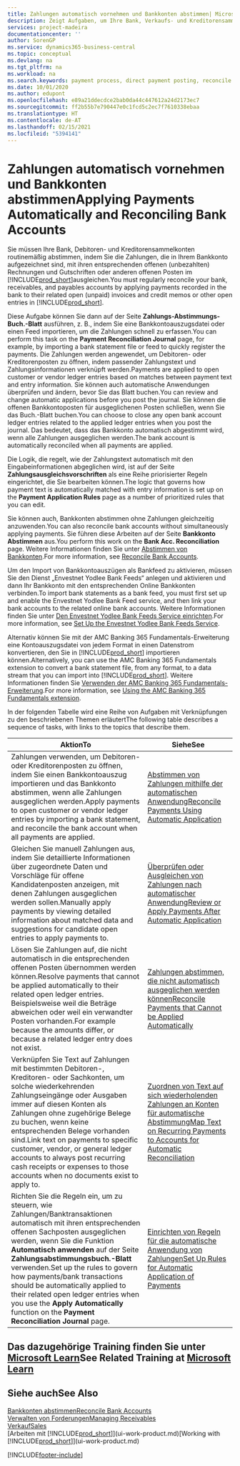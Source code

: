 ```yaml
---
title: Zahlungen automatisch vornehmen und Bankkonten abstimmen| Microsoft Docs
description: Zeigt Aufgaben, um Ihre Bank, Verkaufs- und Kreditorensammelkonte, Beitragszahlungseingänge oder Kosten auszugleichen und gleicht Zahlungen automatisch aus.
services: project-madeira
documentationcenter: ''
author: SorenGP
ms.service: dynamics365-business-central
ms.topic: conceptual
ms.devlang: na
ms.tgt_pltfrm: na
ms.workload: na
ms.search.keywords: payment process, direct payment posting, reconcile payment, expenses, cash receipts
ms.date: 10/01/2020
ms.author: edupont
ms.openlocfilehash: e89a21ddecdce2bab0da44c447612a24d2173ec7
ms.sourcegitcommit: ff2b55b7e790447e0c1fcd5c2ec7f7610338ebaa
ms.translationtype: HT
ms.contentlocale: de-AT
ms.lasthandoff: 02/15/2021
ms.locfileid: "5394141"
---
```

# <a name="applying-payments-automatically-and-reconciling-bank-accounts"></a><span data-ttu-id="2f1cd-103">Zahlungen automatisch vornehmen und Bankkonten abstimmen</span><span class="sxs-lookup"><span data-stu-id="2f1cd-103">Applying Payments Automatically and Reconciling Bank Accounts</span></span>
<span data-ttu-id="2f1cd-104">Sie müssen Ihre Bank, Debitoren- und Kreditorensammelkonten routinemäßig abstimmen, indem Sie die Zahlungen, die in Ihrem Bankkonto aufgezeichnet sind, mit ihren entsprechenden offenen (unbezahlten) Rechnungen und Gutschriften oder anderen offenen Posten im [!INCLUDE[prod_short](includes/prod_short.md)]ausgleichen.</span><span class="sxs-lookup"><span data-stu-id="2f1cd-104">You must regularly reconcile your bank, receivables, and payables accounts by applying payments recorded in the bank to their related open (unpaid) invoices and credit memos or other open entries in [!INCLUDE[prod_short](includes/prod_short.md)].</span></span>  

<span data-ttu-id="2f1cd-105">Diese Aufgabe können Sie dann auf der Seite **Zahlungs-Abstimmungs-Buch.-Blatt** ausführen, z. B., indem Sie eine Bankkontoauszugsdatei oder einen Feed importieren, um die Zahlungen schnell zu erfassen.</span><span class="sxs-lookup"><span data-stu-id="2f1cd-105">You can perform this task on the **Payment Reconciliation Journal** page, for example, by importing a bank statement file or feed to quickly register the payments.</span></span> <span data-ttu-id="2f1cd-106">Die Zahlungen werden angewendet, um Debitoren- oder Kreditorenposten zu öffnen, indem passender Zahlungstext und Zahlungsinformationen verknüpft werden.</span><span class="sxs-lookup"><span data-stu-id="2f1cd-106">Payments are applied to open customer or vendor ledger entries based on matches between payment text and entry information.</span></span> <span data-ttu-id="2f1cd-107">Sie können auch automatische Anwendungen überprüfen und ändern, bevor Sie das Blatt buchen.</span><span class="sxs-lookup"><span data-stu-id="2f1cd-107">You can review and change automatic applications before you post the journal.</span></span> <span data-ttu-id="2f1cd-108">Sie können die offenen Bankkontoposten für ausgeglichenen Posten schließen, wenn Sie das Buch.-Blatt buchen.</span><span class="sxs-lookup"><span data-stu-id="2f1cd-108">You can choose to close any open bank account ledger entries related to the applied ledger entries when you post the journal.</span></span> <span data-ttu-id="2f1cd-109">Das bedeutet, dass das Bankkonto automatisch abgestimmt wird, wenn alle Zahlungen ausgeglichen werden.</span><span class="sxs-lookup"><span data-stu-id="2f1cd-109">The bank account is automatically reconciled when all payments are applied.</span></span>

<span data-ttu-id="2f1cd-110">Die Logik, die regelt, wie der Zahlungstext automatisch mit den Eingabeinformationen abgeglichen wird, ist auf der Seite **Zahlungsausgleichsvorschriften** als eine Reihe priorisierter Regeln eingerichtet, die Sie bearbeiten können.</span><span class="sxs-lookup"><span data-stu-id="2f1cd-110">The logic that governs how payment text is automatically matched with entry information is set up on the **Payment Application Rules** page as a number of prioritized rules that you can edit.</span></span>

<span data-ttu-id="2f1cd-111">Sie können auch, Bankkonten abstimmen ohne Zahlungen gleichzeitig anzuwenden.</span><span class="sxs-lookup"><span data-stu-id="2f1cd-111">You can also reconcile bank accounts without simultaneously applying payments.</span></span> <span data-ttu-id="2f1cd-112">Sie führen diese Arbeiten auf der Seite **Bankkonto Abstimmen** aus.</span><span class="sxs-lookup"><span data-stu-id="2f1cd-112">You perform this work on the **Bank Acc. Reconciliation** page.</span></span> <span data-ttu-id="2f1cd-113">Weitere Informationen finden Sie unter [Abstimmen von Bankkonten](bank-how-reconcile-bank-accounts-separately.md).</span><span class="sxs-lookup"><span data-stu-id="2f1cd-113">For more information, see [Reconcile Bank Accounts](bank-how-reconcile-bank-accounts-separately.md).</span></span>   

<span data-ttu-id="2f1cd-114">Um den Import von Bankkontoauszügen als Bankfeed zu aktivieren, müssen Sie den Dienst „Envestnet Yodlee Bank Feeds“ anlegen und aktivieren und dann Ihr Bankkonto mit den entsprechenden Online Bankkonten verbinden.</span><span class="sxs-lookup"><span data-stu-id="2f1cd-114">To import bank statements as a bank feed, you must first set up and enable the Envestnet Yodlee Bank Feed service, and then link your bank accounts to the related online bank accounts.</span></span> <span data-ttu-id="2f1cd-115">Weitere Informationen finden Sie unter [Den Envestnet Yodlee Bank Feeds Service einrichten](bank-how-setup-bank-statement-service.md).</span><span class="sxs-lookup"><span data-stu-id="2f1cd-115">For more information, see [Set Up the Envestnet Yodlee Bank Feeds Service](bank-how-setup-bank-statement-service.md).</span></span>  

<span data-ttu-id="2f1cd-116">Alternativ können Sie mit der AMC Banking 365 Fundamentals-Erweiterung eine Kontoauszugsdatei von jedem Format in einen Datenstrom konvertieren, den Sie in [!INCLUDE[prod_short](includes/prod_short.md)] importieren können.</span><span class="sxs-lookup"><span data-stu-id="2f1cd-116">Alternatively, you can use the AMC Banking 365 Fundamentals extension to convert a bank statement file, from any format, to a data stream that you can import into [!INCLUDE[prod_short](includes/prod_short.md)].</span></span> <span data-ttu-id="2f1cd-117">Weitere Informationen finden Sie [Verwenden der AMC Banking 365 Fundamentals-Erweiterung](ui-extensions-amc-banking.md).</span><span class="sxs-lookup"><span data-stu-id="2f1cd-117">For more information, see [Using the AMC Banking 365 Fundamentals extension](ui-extensions-amc-banking.md).</span></span>  

<span data-ttu-id="2f1cd-118">In der folgenden Tabelle wird eine Reihe von Aufgaben mit Verknüpfungen zu den beschriebenen Themen erläutert</span><span class="sxs-lookup"><span data-stu-id="2f1cd-118">The following table describes a sequence of tasks, with links to the topics that describe them.</span></span>  

| <span data-ttu-id="2f1cd-119">Aktion</span><span class="sxs-lookup"><span data-stu-id="2f1cd-119">To</span></span> | <span data-ttu-id="2f1cd-120">Siehe</span><span class="sxs-lookup"><span data-stu-id="2f1cd-120">See</span></span> |
| --- | --- |
| <span data-ttu-id="2f1cd-121">Zahlungen verwenden, um Debitoren- oder Kreditorenposten zu öffnen, indem Sie einen Bankkontoauszug importieren und das Bankkonto abstimmen, wenn alle Zahlungen ausgeglichen werden.</span><span class="sxs-lookup"><span data-stu-id="2f1cd-121">Apply payments to open customer or vendor ledger entries by importing a bank statement, and reconcile the bank account when all payments are applied.</span></span> |[<span data-ttu-id="2f1cd-122">Abstimmen von Zahlungen mithilfe der automatischen Anwendung</span><span class="sxs-lookup"><span data-stu-id="2f1cd-122">Reconcile Payments Using Automatic Application</span></span>](receivables-how-reconcile-payments-auto-application.md) |
| <span data-ttu-id="2f1cd-123">Gleichen Sie manuell Zahlungen aus, indem Sie detaillierte Informationen über zugeordnete Daten und Vorschläge für offene Kandidatenposten anzeigen, mit denen Zahlungen ausgeglichen werden sollen.</span><span class="sxs-lookup"><span data-stu-id="2f1cd-123">Manually apply payments by viewing detailed information about matched data and suggestions for candidate open entries to apply payments to.</span></span> |[<span data-ttu-id="2f1cd-124">Überprüfen oder Ausgleichen von Zahlungen nach automatischer Anwendung</span><span class="sxs-lookup"><span data-stu-id="2f1cd-124">Review or Apply Payments After Automatic Application</span></span>](receivables-how-review-apply-payments-auto-application.md) |
| <span data-ttu-id="2f1cd-125">Lösen Sie Zahlungen auf, die nicht automatisch in die entsprechenden offenen Posten übernommen werden können.</span><span class="sxs-lookup"><span data-stu-id="2f1cd-125">Resolve payments that cannot be applied automatically to their related open ledger entries.</span></span> <span data-ttu-id="2f1cd-126">Beispielsweise weil die Beträge abweichen oder weil ein verwandter Posten vorhanden.</span><span class="sxs-lookup"><span data-stu-id="2f1cd-126">For example because the amounts differ, or because a related ledger entry does not exist.</span></span> |[<span data-ttu-id="2f1cd-127">Zahlungen abstimmen, die nicht automatisch ausgeglichen werden können</span><span class="sxs-lookup"><span data-stu-id="2f1cd-127">Reconcile Payments that Cannot be Applied Automatically</span></span>](receivables-how-reconcile-payments-cannot-apply-auto.md) |
| <span data-ttu-id="2f1cd-128">Verknüpfen Sie Text auf Zahlungen mit bestimmten Debitoren-, Kreditoren- oder Sachkonten, um solche wiederkehrenden Zahlungseingänge oder Ausgaben immer auf diesen Konten als Zahlungen ohne zugehörige Belege zu buchen, wenn keine entsprechenden Belege vorhanden sind.</span><span class="sxs-lookup"><span data-stu-id="2f1cd-128">Link text on payments to specific customer, vendor, or general ledger accounts to always post recurring cash receipts or expenses to those accounts when no documents exist to apply to.</span></span> |[<span data-ttu-id="2f1cd-129">Zuordnen von Text auf sich wiederholenden Zahlungen an Konten für automatische Abstimmung</span><span class="sxs-lookup"><span data-stu-id="2f1cd-129">Map Text on Recurring Payments to Accounts for Automatic Reconciliation</span></span>](receivables-how-map-text-recurring-payments-accounts-auto-reconcilliation.md) |
|<span data-ttu-id="2f1cd-130">Richten Sie die Regeln ein, um zu steuern, wie Zahlungen/Banktransaktionen automatisch mit ihren entsprechenden offenen Sachposten ausgeglichen werden, wenn Sie die Funktion **Automatisch anwenden** auf der Seite **Zahlungsabstimmungsbuch.-Blatt** verwenden.</span><span class="sxs-lookup"><span data-stu-id="2f1cd-130">Set up the rules to govern how payments/bank transactions should be automatically applied to their related open ledger entries when you use the **Apply Automatically** function on the **Payment Reconciliation Journal** page.</span></span>|[<span data-ttu-id="2f1cd-131">Einrichten von Regeln für die automatische Anwendung von Zahlungen</span><span class="sxs-lookup"><span data-stu-id="2f1cd-131">Set Up Rules for Automatic Application of Payments</span></span>](receivables-how-set-up-payment-application-rules.md)|

## <a name="see-related-training-at-microsoft-learn"></a><span data-ttu-id="2f1cd-132">Das dazugehörige Training finden Sie unter [Microsoft Learn](/learn/modules/use-journals-dynamics-365-business-central/index)</span><span class="sxs-lookup"><span data-stu-id="2f1cd-132">See Related Training at [Microsoft Learn](/learn/modules/use-journals-dynamics-365-business-central/index)</span></span>

## <a name="see-also"></a><span data-ttu-id="2f1cd-133">Siehe auch</span><span class="sxs-lookup"><span data-stu-id="2f1cd-133">See Also</span></span>
[<span data-ttu-id="2f1cd-134">Bankkonten abstimmen</span><span class="sxs-lookup"><span data-stu-id="2f1cd-134">Reconcile Bank Accounts</span></span>](bank-how-reconcile-bank-accounts-separately.md)  
[<span data-ttu-id="2f1cd-135">Verwalten von Forderungen</span><span class="sxs-lookup"><span data-stu-id="2f1cd-135">Managing Receivables</span></span>](receivables-manage-receivables.md)  
[<span data-ttu-id="2f1cd-136">Verkauf</span><span class="sxs-lookup"><span data-stu-id="2f1cd-136">Sales</span></span>](sales-manage-sales.md)  
<span data-ttu-id="2f1cd-137">[Arbeiten mit [!INCLUDE[prod_short](includes/prod_short.md)]](ui-work-product.md)</span><span class="sxs-lookup"><span data-stu-id="2f1cd-137">[Working with [!INCLUDE[prod_short](includes/prod_short.md)]](ui-work-product.md)</span></span>


[!INCLUDE[footer-include](includes/footer-banner.md)]